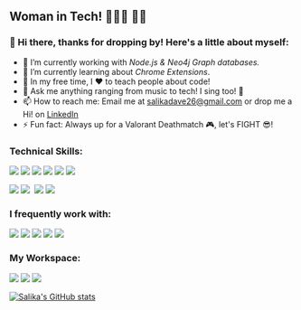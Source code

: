 ## Woman in Tech! 👩🏻‍💻 💪🏻
### 👋 Hi there, thanks for dropping by! Here's a little about myself:

- 🔭 I’m currently working with *Node.js & Neo4j Graph databases.*
- 🌱 I’m currently learning about *Chrome Extensions*.
- 🎈 In my free time, I ❤ to teach people about code!
- 💬 Ask me anything ranging from music to tech! I sing too! 🎤
- 📫 How to reach me: Email me at [salikadave26@gmail.com](salikadave26@gmail.com) or drop me a Hi! on [LinkedIn](https://www.linkedin.com/in/salikadave/)
- ⚡ Fun fact: Always up for a Valorant Deathmatch 🎮, let's FIGHT 😎! 

### Technical Skills:
![](https://img.shields.io/badge/HTML5-E34F26?style=for-the-badge&logo=html5&logoColor=white)
![](https://img.shields.io/badge/CSS3-1572B6?style=for-the-badge&logo=css3&logoColor=white)
![](https://img.shields.io/badge/JavaScript-F7DF1E?style=for-the-badge&logo=javascript&logoColor=black)
![](https://img.shields.io/badge/Python-3776AB?style=for-the-badge&logo=python&logoColor=white)
![](https://img.shields.io/badge/Node.js-43853D?style=for-the-badge&logo=node.js&logoColor=white)
![](https://img.shields.io/badge/Neo4j-018bff?style=for-the-badge&logo=neo4j&logoColor=black)

![](https://img.shields.io/badge/-materialize--css-ff69b4?style=for-the-badge&logo=materialize--css&logoColor=white)
![](https://img.shields.io/badge/MongoDB-4EA94B?style=for-the-badge&logo=mongodb&logoColor=white)
![]()
![](https://img.shields.io/badge/Flask-000000?style=for-the-badge&logo=flask&logoColor=white)
![](https://img.shields.io/badge/Cordova-35434F?style=for-the-badge&logo=apache-cordova&logoColor=E8E8E8)


### I frequently work with:
![](https://img.shields.io/badge/InVision-CE1A56?style=for-the-badge&logo=InVision&logoColor=white)
![](https://img.shields.io/badge/Figma-black?style=for-the-badge&logo=figma&logoColor=F24E1E)
![](https://img.shields.io/badge/VS_Code-0078D4?style=for-the-badge&logo=visual%20studio%20code&logoColor=white)
![](https://img.shields.io/badge/Netlify-323236?style=for-the-badge&logo=netlify&logoColor=00C7B7)
![](https://img.shields.io/badge/Heroku-430098?style=for-the-badge&logo=heroku&logoColor=white)

### My Workspace:
![](https://img.shields.io/badge/Windows-Legion_Y540-0078D6?style=for-the-badge&logo=windows&logoColor=white)
![](https://img.shields.io/badge/Intel-Core_i7_9th-0071C5?style=for-the-badge&logo=intel&logoColor=white)
![](https://img.shields.io/badge/NVIDIA-GTX1650-76B900?style=for-the-badge&logo=nvidia&logoColor=white)


[![Salika's GitHub stats](https://github-readme-stats.vercel.app/api?username=salikadave&count_private=true&show_icons=true&theme=nightowl)](https://github.com/salikadave/github-readme-stats)


<!--
**salikadave/salikadave** is a ✨ _special_ ✨ repository because its `README.md` (this file) appears on your GitHub profile.

Here are some ideas to get you started:
https://dev.to/envoy_/150-badges-for-github-pnk
https://shields.io/
https://github.com/alexandresanlim
https://towardsdatascience.com/build-a-stunning-readme-for-your-github-profile-9b80434fe5d7
-->
